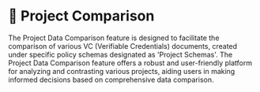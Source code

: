 # 📁 Project Comparison

The Project Data Comparison feature is designed to facilitate the comparison of various VC (Verifiable Credentials) documents, created under specific policy schemas designated as 'Project Schemas'. The Project Data Comparison feature offers a robust and user-friendly platform for analyzing and contrasting various projects, aiding users in making informed decisions based on comprehensive data comparison.
